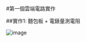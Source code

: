#第一個雲端電路實作

##實作1: 麵包板 + 電錶量測電阻

![image](https://github.com/YE-F/Ec2024/assets/162284059/fcff2a81-ce36-4bef-8698-1db3fc731f97)
